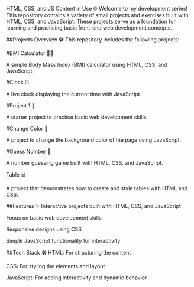 HTML, CSS, and JS Content in Use 🌐
Welcome to my development series! This repository contains a variety of small projects and exercises built with HTML, CSS, and JavaScript. These projects serve as a foundation for learning and practicing basic front-end web development concepts.

##Projects Overview 🛠️
This repository includes the following projects:

#BMI Calculator 🏋️‍♂️

A simple Body Mass Index (BMI) calculator using HTML, CSS, and JavaScript.

#Clock ⏰

A live clock displaying the current time with JavaScript.

#Project 1 📄

A starter project to practice basic web development skills.

#Change Color 🎨

A project to change the background color of the page using JavaScript.

#Guess Number 🎯

A number guessing game built with HTML, CSS, and JavaScript.

Table 📊

A project that demonstrates how to create and style tables with HTML and CSS.

##Features ✨
Interactive projects built with HTML, CSS, and JavaScript

Focus on basic web development skills

Responsive designs using CSS

Simple JavaScript functionality for interactivity

##Tech Stack 🛠️
HTML: For structuring the content

CSS: For styling the elements and layout

JavaScript: For adding interactivity and dynamic behavior

